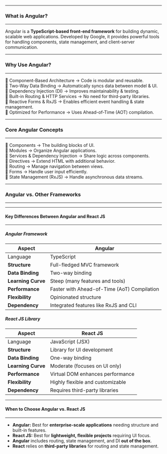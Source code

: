 <br>

---

### What is Angular?

---

Angular is a **TypeScript-based front-end framework** for building dynamic, scalable web applications. Developed by Google, it provides powerful tools for handling components, state management, and client-server communication.

---

### Why Use Angular?

---

<div class="bullet5">

🔹 <span class="emphasis">Component-Based Architecture</span> → Code is modular and reusable.  
🔹 <span class="emphasis">Two-Way Data Binding</span> → Automatically syncs data between model & UI.  
🔹 <span class="emphasis">Dependency Injection (DI)</span> → Improves maintainability & testing.  
🔹 <span class="emphasis">Built-in Routing & HTTP Services</span> → No need for third-party libraries.  
🔹 <span class="emphasis">Reactive Forms & RxJS</span> → Enables efficient event handling & state management.  
🔹 <span class="emphasis">Optimized for Performance</span> → Uses Ahead-of-Time (AOT) compilation.

</div>

---

### Core Angular Concepts

---

<div class="bullet5">

🔹 <span class="emphasis">Components</span> → The building blocks of UI.  
🔹 <span class="emphasis">Modules</span> → Organize Angular applications.  
🔹 <span class="emphasis">Services & Dependency Injection</span> → Share logic across components.  
🔹 <span class="emphasis">Directives</span> → Extend HTML with additional behavior.  
🔹 <span class="emphasis">Routing</span> → Manage navigation between views.  
🔹 <span class="emphasis">Forms</span> → Handle user input efficiently.  
🔹 <span class="emphasis">State Management (RxJS)</span> → Handle asynchronous data streams.

</div>

---

### Angular vs. Other Frameworks

---

---

#### Key Differences Between Angular and React JS

---

##### Angular Framework

<table class="notesTable">
  <thead>
    <tr class="tableHeader">
      <th class="tableCellHeader">Aspect</th>
      <th class="tableCellHeader">Angular</th>
    </tr>
  </thead>
  <tbody>
    <tr class="tableRow">
      <td class="tableCell"><span class="emphasis">Language</span></td>
      <td class="tableCell">TypeScript</td>
    </tr>
    <tr class="tableRow">
      <td class="tableCell"><strong>Structure</strong></td>
      <td class="tableCell">Full-fledged MVC framework</td>
    </tr>
    <tr class="tableRow">
      <td class="tableCell"><strong>Data Binding</strong></td>
      <td class="tableCell">Two-way binding</td>
    </tr>
    <tr class="tableRow">
      <td class="tableCell"><strong>Learning Curve</strong></td>
      <td class="tableCell">Steep (many features and tools)</td>
    </tr>
    <tr class="tableRow">
      <td class="tableCell"><strong>Performance</strong></td>
      <td class="tableCell">Faster with Ahead-of-Time (AoT) Compilation</td>
    </tr>
    <tr class="tableRow">
      <td class="tableCell"><strong>Flexibility</strong></td>
      <td class="tableCell">Opinionated structure</td>
    </tr>
    <tr class="tableRow">
      <td class="tableCell"><strong>Dependency</strong></td>
      <td class="tableCell">Integrated features like RxJS and CLI</td>
    </tr>
  </tbody>
</table>

##### React JS Library

<table class="notesTable">
  <thead>
    <tr class="tableHeader">
      <th class="tableCellHeader">Aspect</th>
      <th class="tableCellHeader">React JS</th>
    </tr>
  </thead>
  <tbody>
    <tr class="tableRow">
      <td class="tableCell"><span class="emphasis">Language</span></td>
      <td class="tableCell">JavaScript (JSX)</td>
    </tr>
    <tr class="tableRow">
      <td class="tableCell"><strong>Structure</strong></td>
      <td class="tableCell">Library for UI development</td>
    </tr>
    <tr class="tableRow">
      <td class="tableCell"><strong>Data Binding</strong></td>
      <td class="tableCell">One-way binding</td>
    </tr>
    <tr class="tableRow">
      <td class="tableCell"><strong>Learning Curve</strong></td>
      <td class="tableCell">Moderate (focuses on UI only)</td>
    </tr>
    <tr class="tableRow">
      <td class="tableCell"><strong>Performance</strong></td>
      <td class="tableCell">Virtual DOM enhances performance</td>
    </tr>
    <tr class="tableRow">
      <td class="tableCell"><strong>Flexibility</strong></td>
      <td class="tableCell">Highly flexible and customizable</td>
    </tr>
    <tr class="tableRow">
      <td class="tableCell"><strong>Dependency</strong></td>
      <td class="tableCell">Requires third-party libraries</td>
    </tr>
  </tbody>
</table>

---

#### **When to Choose Angular vs. React JS**

---

- **Angular:** Best for **enterprise-scale applications** needing structure and built-in features.
- **React JS:** Best for **lightweight, flexible projects** requiring UI focus.
- **Angular** includes routing, state management, and DI **out of the box**.
- **React** relies on **third-party libraries** for routing and state management.